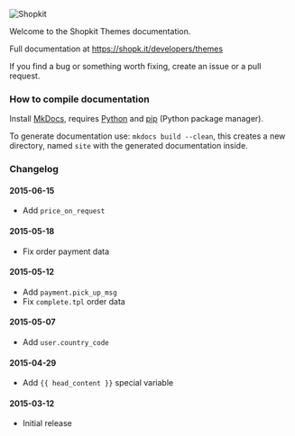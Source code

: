 ![Shopkit](https://drwfxyu78e9uq.cloudfront.net/assets/frontend/img/logo-shopkit-black-xs.png)

Welcome to the Shopkit Themes documentation.

Full documentation at https://shopk.it/developers/themes

If you find a bug or something worth fixing, create an issue or a pull request.

### How to compile documentation

Install [MkDocs](https://github.com/tomchristie/mkdocs), requires [Python](https://www.python.org/) and [pip](http://pip.readthedocs.org/en/latest/installing.html) (Python package manager).

To generate documentation use: `mkdocs build --clean`, this creates a new directory, named `site` with the generated documentation inside.

### Changelog

#### 2015-06-15
* Add `price_on_request`

#### 2015-05-18
* Fix order payment data

#### 2015-05-12
* Add `payment.pick_up_msg`
* Fix `complete.tpl` order data

#### 2015-05-07
* Add `user.country_code`

#### 2015-04-29
* Add `{{ head_content }}` special variable

#### 2015-03-12
* Initial release
